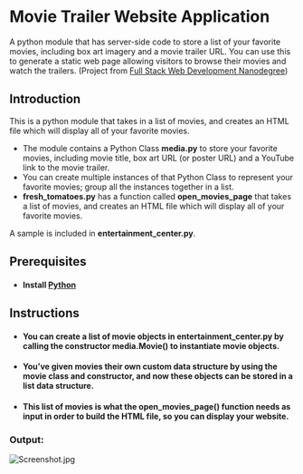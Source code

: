 # Movie Trailer Website Application
A python module that has server-side code to store a list of your favorite movies, including box art imagery and a movie trailer URL. You can use this to generate a static web page allowing visitors to browse their movies and watch the trailers.
(Project from [Full Stack Web Development Nanodegree](https://in.udacity.com/course/full-stack-web-developer-nanodegree--nd004/))

## Introduction
This is a python module that takes in a list of movies, and creates an HTML file which will display all of your favorite movies.

* The module contains a Python Class **media.py** to store your favorite movies, including movie title, box art URL (or poster URL) and a YouTube link to the movie trailer.
* You can create multiple instances of that Python Class to represent your favorite movies; group all the instances together in a list.
* **fresh_tomatoes.py** has a function called **open_movies_page** that takes a list of movies, and creates an HTML file which will display all of your favorite movies.

A sample is included in **entertainment_center.py**.

## Prerequisites
* <h4>Install <a href="https://www.python.org/">Python</a>

## Instructions
* <h4>You can create a list of movie objects in entertainment_center.py by calling the constructor media.Movie() to instantiate movie objects.</h4>
* <h4>You’ve given movies their own custom data structure by using the movie class and constructor, and now these objects can be stored in a list data structure.</h4>
* <h4> This list of movies is what the open_movies_page() function needs as input in order to build the HTML file, so you can display your website.</h4>
  
### Output:
![Screenshot.jpg]()

